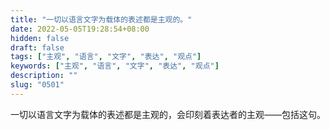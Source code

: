 ```yaml
---
title: "一切以语言文字为载体的表述都是主观的。"
date: 2022-05-05T19:28:54+08:00
hidden: false
draft: false
tags: ["主观", "语言", "文字", "表达", "观点"]
keywords: ["主观", "语言", "文字", "表达", "观点"]
description: ""
slug: "0501"
---
```


一切以语言文字为载体的表述都是主观的，会印刻着表达者的主观——包括这句。